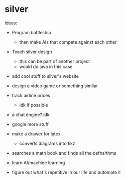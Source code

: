 # silver

Ideas:

* Program battleship
  * then make AIs that compete against each other

* Teach silver design
  * this can be part of another project
  * would do java in this case

* add cool stuff to silver's website

* design a video game or something similar

* track airline prices
  * idk if possible

* a chat engine? idk

* google more stuff

* make a drawer for latex
  * converts diagrams into tikz
  
* searches a math book and finds all the defns/thms

* learn AI/machine learning

* figure out what's repetitive in our life and automate it
